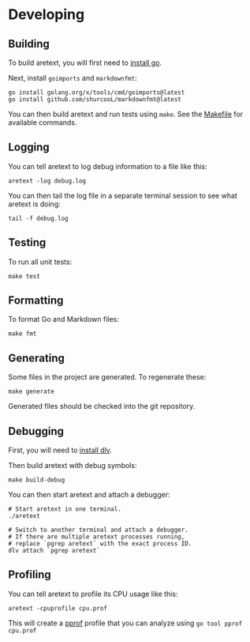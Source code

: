 Developing
==========

Building
--------

To build aretext, you will first need to [install go](https://golang.org/doc/install).

Next, install `goimports` and `markdownfmt`:

```
go install golang.org/x/tools/cmd/goimports@latest
go install github.com/shurcooL/markdownfmt@latest
```

You can then build aretext and run tests using `make`. See the [Makefile](Makefile) for available commands.

Logging
-------

You can tell aretext to log debug information to a file like this:

```
aretext -log debug.log
```

You can then tail the log file in a separate terminal session to see what aretext is doing:

```
tail -f debug.log
```

Testing
-------

To run all unit tests:

```
make test
```

Formatting
----------

To format Go and Markdown files:

```
make fmt
```

Generating
----------

Some files in the project are generated. To regenerate these:

```
make generate
```

Generated files should be checked into the git repository.

Debugging
---------

First, you will need to [install dlv](https://github.com/go-delve/delve/tree/master/Documentation/installation).

Then build aretext with debug symbols:

```
make build-debug
```

You can then start aretext and attach a debugger:

```
# Start aretext in one terminal.
./aretext

# Switch to another terminal and attach a debugger.
# If there are multiple aretext processes running,
# replace `pgrep aretext` with the exact process ID.
dlv attach `pgrep aretext`
```

Profiling
---------

You can tell aretext to profile its CPU usage like this:

```
aretext -cpuprofile cpu.prof
```

This will create a [pprof](https://pkg.go.dev/runtime/pprof) profile that you can analyze using `go tool pprof cpu.prof`
